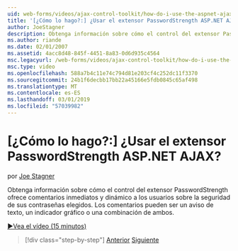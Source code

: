 ```yaml
---
uid: web-forms/videos/ajax-control-toolkit/how-do-i-use-the-aspnet-ajax-passwordstrength-extender
title: '[¿Cómo lo hago?:] ¿Usar el extensor PasswordStrength ASP.NET AJAX? | Microsoft Docs'
author: JoeStagner
description: Obtenga información sobre cómo el control del extensor PasswordStrength ofrece comentarios inmediatos y dinámico a los usuarios sobre la seguridad de sus contraseñas elegidos. La c de comentarios...
ms.author: riande
ms.date: 02/01/2007
ms.assetid: 4acc8d48-845f-4451-8a83-0d6d935c4564
msc.legacyurl: /web-forms/videos/ajax-control-toolkit/how-do-i-use-the-aspnet-ajax-passwordstrength-extender
msc.type: video
ms.openlocfilehash: 588a7b4c11e74c794d81e203cf4c252dc11f3370
ms.sourcegitcommit: 24b1f6decbb17bb22a45166e5fdb0845c65af498
ms.translationtype: MT
ms.contentlocale: es-ES
ms.lasthandoff: 03/01/2019
ms.locfileid: "57039982"
---
```

<a name="how-do-i-use-the-aspnet-ajax-passwordstrength-extender"></a>[¿Cómo lo hago?:] ¿Usar el extensor PasswordStrength ASP.NET AJAX?
====================
por [Joe Stagner](https://github.com/JoeStagner)

Obtenga información sobre cómo el control del extensor PasswordStrength ofrece comentarios inmediatos y dinámico a los usuarios sobre la seguridad de sus contraseñas elegidos. Los comentarios pueden ser un aviso de texto, un indicador gráfico o una combinación de ambos.

[&#9654;Vea el vídeo (15 minutos)](https://channel9.msdn.com/Blogs/ASP-NET-Site-Videos/how-do-i-use-the-aspnet-ajax-passwordstrength-extender)

> [!div class="step-by-step"]
> [Anterior](how-do-i-use-the-aspnet-ajax-dropshadow-extender.md)
> [Siguiente](how-do-i-get-started-with-the-aspnet-ajax-animation-extender-control.md)

